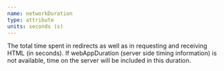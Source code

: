 ```yaml
---
name: networkDuration
type: attribute
units: seconds (s)
---
```


The total time spent in redirects as well as in requesting and receiving HTML (in seconds). If webAppDuration (server side timing information) is not available, time on the server will be included in this duration.